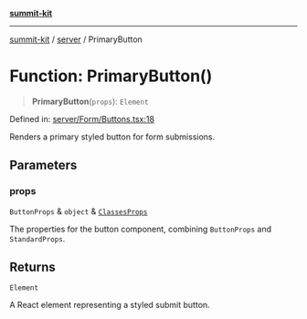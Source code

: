 [**summit-kit**](../../README.md)

***

[summit-kit](../../modules.md) / [server](../README.md) / PrimaryButton

# Function: PrimaryButton()

> **PrimaryButton**(`props`): `Element`

Defined in: [server/Form/Buttons.tsx:18](https://github.com/andrewgremlich/summit-kit/blob/d3a8005298067da321a6d201141a869090a11e76/src/react/server/Form/Buttons.tsx#L18)

Renders a primary styled button for form submissions.

## Parameters

### props

`ButtonProps` & `object` & [`ClassesProps`](../type-aliases/ClassesProps.md)

The properties for the button component, combining `ButtonProps` and `StandardProps`.

## Returns

`Element`

A React element representing a styled submit button.
